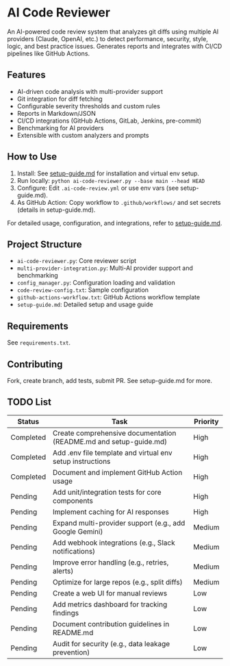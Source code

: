 # AI Code Reviewer

An AI-powered code review system that analyzes git diffs using multiple AI providers (Claude, OpenAI, etc.) to detect performance, security, style, logic, and best practice issues. Generates reports and integrates with CI/CD pipelines like GitHub Actions.

## Features
- AI-driven code analysis with multi-provider support
- Git integration for diff fetching
- Configurable severity thresholds and custom rules
- Reports in Markdown/JSON
- CI/CD integrations (GitHub Actions, GitLab, Jenkins, pre-commit)
- Benchmarking for AI providers
- Extensible with custom analyzers and prompts

## How to Use
1. Install: See [setup-guide.md](setup-guide.md) for installation and virtual env setup.
2. Run locally: `python ai-code-reviewer.py --base main --head HEAD`
3. Configure: Edit `.ai-code-review.yml` or use env vars (see setup-guide.md).
4. As GitHub Action: Copy workflow to `.github/workflows/` and set secrets (details in setup-guide.md).

For detailed usage, configuration, and integrations, refer to [setup-guide.md](setup-guide.md).

## Project Structure
- `ai-code-reviewer.py`: Core reviewer script
- `multi-provider-integration.py`: Multi-AI provider support and benchmarking
- `config_manager.py`: Configuration loading and validation
- `code-review-config.txt`: Sample configuration
- `github-actions-workflow.txt`: GitHub Actions workflow template
- `setup-guide.md`: Detailed setup and usage guide

## Requirements
See `requirements.txt`.

## Contributing
Fork, create branch, add tests, submit PR. See setup-guide.md for more.

## TODO List

| Status     | Task                                                                 | Priority |
|------------|----------------------------------------------------------------------|----------|
| Completed | Create comprehensive documentation (README.md and setup-guide.md)    | High    |
| Completed | Add .env file template and virtual env setup instructions            | High    |
| Completed | Document and implement GitHub Action usage                           | High    |
| Pending   | Add unit/integration tests for core components                       | High    |
| Pending   | Implement caching for AI responses                                   | High    |
| Pending   | Expand multi-provider support (e.g., add Google Gemini)              | Medium  |
| Pending   | Add webhook integrations (e.g., Slack notifications)                 | Medium  |
| Pending   | Improve error handling (e.g., retries, alerts)                       | Medium  |
| Pending   | Optimize for large repos (e.g., split diffs)                         | Medium  |
| Pending   | Create a web UI for manual reviews                                   | Low     |
| Pending   | Add metrics dashboard for tracking findings                          | Low     |
| Pending   | Document contribution guidelines in README.md                        | Low     |
| Pending   | Audit for security (e.g., data leakage prevention)                   | Low     |